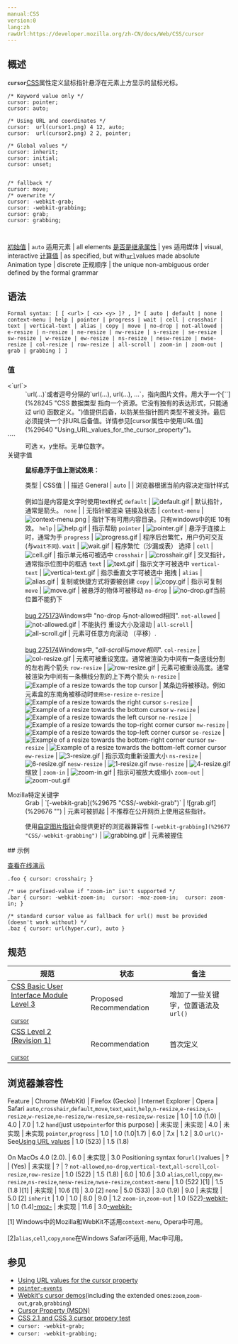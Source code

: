 ```yaml
---
manual:CSS
version:0
lang:zh
rawUrl:https://developer.mozilla.org/zh-CN/docs/Web/CSS/cursor
---
```





## 概述<a name="Summary"></a>


**`cursor`**[CSS](%28448 "")属性定义鼠标指针悬浮在元素上方显示的鼠标光标。


```
/* Keyword value only */
cursor: pointer;
cursor: auto;

/* Using URL and coordinates */
cursor:  url(cursor1.png) 4 12, auto;
cursor:  url(cursor2.png) 2 2, pointer;

/* Global values */
cursor: inherit;
cursor: initial;
cursor: unset;


/* fallback */
cursor: move;
/* overwrite */
cursor: -webkit-grab;
cursor: -webkit-grabbing;
cursor: grab;
cursor: grabbing;



```

[初始值](%28302 "") | `auto` 
适用元素 | all elements 
[是否是继承属性](%28299 "") | yes 
适用媒体 | visual, interactive 
[计算值](%28304 "") | as specified, but with[`url`](%28245 "CSS 数据类型 <url> 指向一个资源。它没有独有的表达形式，只能通过 url() 函数定义。")values made absolute 
Animation type | discrete 
正规顺序 | the unique non-ambiguous order defined by the formal grammar 


## 语法<a name="Syntax"></a>

```
Formal syntax: [ [ <url> [ <x> <y> ]? , ]* [ auto | default | none | context-menu | help | pointer | progress | wait | cell | crosshair | text | vertical-text | alias | copy | move | no-drop | not-allowed | e-resize | n-resize | ne-resize | nw-resize | s-resize | se-resize | sw-resize | w-resize | ew-resize | ns-resize | nesw-resize | nwse-resize | col-resize | row-resize | all-scroll | zoom-in | zoom-out | grab | grabbing ] ]

```

### 值<a name="Values"></a>
<dl><dt id=''>&lt;`url`&gt;</dt><dd>`url(…)`或者逗号分隔的`url(…), url(…), …`，指向图片文件。用大于一个[`<url>`](%28245 "CSS 数据类型 <url> 指向一个资源。它没有独有的表达形式，只能通过 url() 函数定义。")值提供后备，以防某些指针图片类型不被支持。最后必须提供一个非URL后备值。详情参见[cursor属性中使用URL值](%29640 "Using_URL_values_for_the_cursor_property")。</dd><dt id=''>`<x>``<y>`<i></i></dt><dd>可选 x，y坐标。无单位数字。</dd><dt id=''>关键字值</dt><dd>

**鼠标悬浮于值上测试效果：**


类型 | CSS值 |  | 描述 
General | `auto` |  | 浏览器根据当前内容决定指针样式<br></br>例如当是内容是文字时使用text样式 
`default` | ![default.gif](%29641 "") | 默认指针，通常是箭头。 
`none` |  | 无指针被渲染 
链接及状态 | `context-menu` | ![context-menu.png](%29642 "") | 指针下有可用内容目录。只有windows中的IE 10有效。 
`help` | ![help.gif](%29643 "") | 指示帮助 
`pointer` | ![pointer.gif](%29644 "") | 悬浮于连接上时，通常为手 
`progress` | ![progress.gif](%29645 "") | 程序后台繁忙，用户仍可交互 (与`wait不同`). 
`wait` | ![wait.gif](%29646 "") | 程序繁忙（沙漏或表） 
选择 | `cell` | ![cell.gif](%29647 "") | 指示单元格可被选中 
`crosshair` | ![crosshair.gif](%29648 "") | 交叉指针，通常指示位图中的框选 
`text` | ![text.gif](%29649 "") | 指示文字可被选中 
`vertical-text` | ![vertical-text.gif](%29650 "") | 指示垂直文字可被选中 
拖拽 | `alias` | ![alias.gif](%29651 "") | 复制或快捷方式将要被创建 
`copy` | ![copy.gif](%29652 "") | 指示可复制 
`move` | ![move.gif](%29653 "") | 被悬浮的物体可被移动 
`no-drop` | ![no-drop.gif](%29654 "")当前位置不能扔下<br></br>[bug 275173](%29655 "CSS3 cursor 'no-drop' is the same as 'not-allowed'")Windows中 &quot;no-drop 与not-allowed相同&quot;. 
`not-allowed` | ![not-allowed.gif](%29656 "") | 不能执行 
重设大小及滚动 | `all-scroll` | ![all-scroll.gif](%29657 "") | 元素可任意方向滚动 （平移）.<br></br>[bug 275174](%29658 "Cursor glyph for CSS3 'all-scroll' is the same as for 'move'")Windows中, &quot;*all-scroll*与*move相同*&quot;. 
`col-resize` | ![col-resize.gif](%29659 "") | 元素可被重设宽度。通常被渲染为中间有一条竖线分割的左右两个箭头 
`row-resize` | ![row-resize.gif](%29660 "") | 元素可被重设高度。通常被渲染为中间有一条横线分割的上下两个箭头 
`n-resize` | ![Example of a resize towards the top cursor](%29661 "") | 某条边将被移动。例如元素盒的东南角被移动时`使用se-resize` 
`e-resize` | ![Example of a resize towards the right cursor](%29662 "") 
`s-resize` | ![Example of a resize towards the bottom cursor ](%29663 "") 
`w-resize` | ![Example of a resize towards the left cursor](%29664 "") 
`ne-resize` | ![Example of a resize towards the top-right corner cursor](%29665 "") 
`nw-resize` | ![Example of a resize towards the top-left corner cursor](%29666 "") 
`se-resize` | ![Example of a resize towards the bottom-right corner cursor](%29667 "") 
`sw-resize` | ![Example of a resize towards the bottom-left corner cursor](%29668 "") 
`ew-resize` | ![3-resize.gif](%29669 "") | 指示双向重新设置大小 
`ns-resize` | ![6-resize.gif](%29670 "") 
`nesw-resize` | ![1-resize.gif](%29671 "") 
`nwse-resize` | ![4-resize.gif](%29672 "") 
缩放 | `zoom-in` | ![zoom-in.gif](%29673 "") | 指示可被放大或缩小<i></i> 
`zoom-out` | ![zoom-out.gif](%29674 "") 

</dd><dt id=''>Mozilla特定关键字</dt><dd>
Grab | `[-webkit-grab](%29675 "CSS/-webkit-grab")` | ![grab.gif](%29676 "") | 元素可被抓起 | 不推荐在公开网页上使用这些指针。



使用[自定图片指针](%29640 "Using URL values for the cursor property")会提供更好的浏览器兼容性 
`[-webkit-grabbing](%29677 "CSS/-webkit-grabbing")` | ![grabbing.gif](%29678 "") | 元素被握住 

</dd></dl>
## 示例<a name="Examples"></a>


[查看在线演示](%29679 "")


```
.foo { cursor: crosshair; }

/* use prefixed-value if "zoom-in" isn't supported */
.bar { cursor: -webkit-zoom-in;  cursor: -moz-zoom-in;  cursor: zoom-in; } 

/* standard cursor value as fallback for url() must be provided (doesn't work without) */
.baz { cursor: url(hyper.cur), auto }
```

## 规范<a name="Specifications"></a>

规范 | 状态 | 备注 
 ---  |  ---  |  ---  | 
[CSS Basic User Interface Module Level 3<br></br><small>cursor</small>](%29680 "") | Proposed Recommendation | 增加了一些关键字，位置语法及`url()` 
[CSS Level 2 (Revision 1)<br></br><small>cursor</small>](%29681 "") | Recommendation | 首次定义 


## 浏览器兼容性<a name="浏览器兼容性"></a>

Feature | Chrome (WebKit) | Firefox (Gecko) | Internet Explorer | Opera | Safari 
`auto`,`crosshair`,`default`,`move`,`text`,`wait`,`help`,`n-resize`,`e-resize`,`s-resize`,`w-resize`,`ne-resize`,`nw-resize`,`se-resize`,`sw-resize` | 1.0 | 1.0 (1.0) | 4.0 | 7.0 | 1.2 
`hand`<i></i>(just use`pointer`for this purpose) | 未实现 | 未实现 | 4.0 | 未实现 | 未实现 
`pointer`,`progress` | 1.0 | 1.0 (1.0|1.7) | 6.0 | 7.x | 1.2 | 3.0 
`url()`- See[Using URL values](%29640 "Using URL values for the cursor property") | 1.0 (523) | 1.5 (1.8)<br></br>On MacOs 4.0 (2.0). | 6.0 | 未实现 | 3.0 
Positioning syntax for`url()`values<i></i> | ? | (Yes) | 未实现 | ? | ? 
`not-allowed`,`no-drop`,`vertical-text`,`all-scroll`,`col-resize`,`row-resize` | 1.0 (522) | 1.5 (1.8) | 6.0 | 10.6 | 3.0 
`alias`,`cell`,`copy`,`ew-resize`,`ns-resize`,`nesw-resize`,`nwse-resize`,`context-menu` | 1.0 (522 )[1] | 1.5 (1.8 )[1] | 未实现 | 10.6 [1] | 3.0 [2] 
`none` | 5.0 (533) | 3.0 (1.9) | 9.0 | 未实现 | 5.0 [2] 
`inherit` | 1.0 | 1.0 | 8.0 | 9.0 | 1.2 
`zoom-in`,`zoom-out`<i></i> | 1.0 (522)[-webkit-](%3568 "The name of this feature is prefixed with '-webkit-' as this browser considers it experimental") | 1.0 (1.4)[-moz-](%3568 "The name of this feature is prefixed with '-moz-' as this browser considers it experimental") | 未实现 | 11.6 | 3.0[-webkit-](%3568 "The name of this feature is prefixed with '-webkit-' as this browser considers it experimental") 



[1] Windows中的Mozilla和WebKit不适用`context-menu`, Opera中可用。<br></br>[2]`alias`,`cell`,`copy`,`none`在Windows Safari不适用, Mac中可用。


## 参见<a name="See_also"></a>

* [Using URL values for the cursor property](%29640 "Using URL values for the cursor property")
* [`pointer-events`](%28129 "pointer-events CSS 属性指定在什么情况下 (如果有) 某个特定的图形元素可以成为鼠标事件的 target。")
* [Webkit&#39;s cursor demos](%29682 "")(including the extended ones:`zoom`,`zoom-out`,`grab`,`grabbing`)
* [Cursor Property (MSDN)](%29683 "")
* [CSS 2.1 and CSS 3 cursor propery test](%29684 "")
* `cursor: -webkit-grab;`
* `cursor: -webkit-grabbing;`



